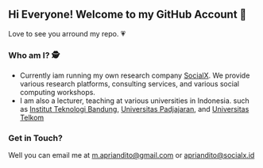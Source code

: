 ## Hi Everyone! Welcome to my GitHub Account 👋
Love to see you arround my repo. :heartpulse:

### Who am I? :detective:
- Currently iam running my own research company [SocialX](https://www.google.com). We provide various research platforms, consulting services, and various social computing workshops.
- I am also a lecturer, teaching at various universities in Indonesia. such as [Institut Teknologi Bandung](https://www.itb.ac.id/), [Universitas Padjajaran](https://www.unpad.ac.id/), and [Universitas Telkom](https://telkomuniversity.ac.id/)

### Get in Touch?
Well you can email me at m.apriandito@gmail.com or apriandito@socialx.id 
